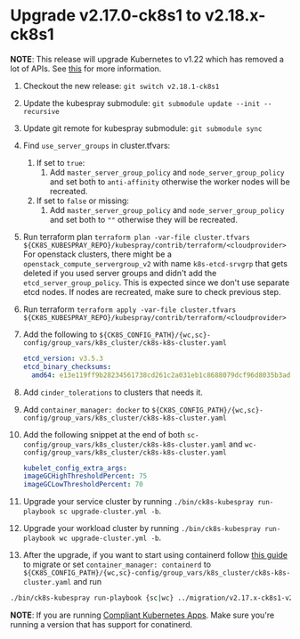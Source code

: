 # Upgrade v2.17.0-ck8s1 to v2.18.x-ck8s1

**NOTE**: This release will upgrade Kubernetes to v1.22 which has removed a lot of APIs. See [this](https://github.com/kubernetes/kubernetes/blob/master/CHANGELOG/CHANGELOG-1.22.md#whats-new-major-themes) for more information.

1. Checkout the new release: `git switch v2.18.1-ck8s1`

1. Update the kubespray submodule: `git submodule update --init --recursive`

1. Update git remote for kubespray submodule: `git submodule sync`

1. Find `use_server_groups` in cluster.tfvars:
    1. If set to `true`:
        1. Add `master_server_group_policy` and `node_server_group_policy` and set both to `anti-affinity` otherwise the worker nodes will be recreated.
    1. If set to `false` or missing:
        1. Add `master_server_group_policy` and `node_server_group_policy` and set both to `""` otherwise they will be recreated.

1. Run terraform plan `terraform plan -var-file cluster.tfvars ${CK8S_KUBESPRAY_REPO}/kubespray/contrib/terraform/<cloudprovider>`
    For openstack clusters, there might be a `openstack_compute_servergroup_v2` with name `k8s-etcd-srvgrp` that gets deleted if you used server groups and didn't add the `etcd_server_group_policy`.
    This is expected since we don't use separate etcd nodes.
    If nodes are recreated, make sure to check previous step.

1. Run terraform `terraform apply -var-file cluster.tfvars ${CK8S_KUBESPRAY_REPO}/kubespray/contrib/terraform/<cloudprovider>`

1. Add the following to `${CK8S_CONFIG_PATH}/{wc,sc}-config/group_vars/k8s_cluster/ck8s-k8s-cluster.yaml`

    ```yaml
    etcd_version: v3.5.3
    etcd_binary_checksums:
      amd64: e13e119ff9b28234561738cd261c2a031eb1c8688079dcf96d8035b3ad19ca58
    ```

1. Add `cinder_tolerations` to clusters that needs it.

1. Add `container_manager: docker` to `${CK8S_CONFIG_PATH}/{wc,sc}-config/group_vars/k8s_cluster/ck8s-k8s-cluster.yaml`

1. Add the following snippet at the end of both `sc-config/group_vars/k8s_cluster/ck8s-k8s-cluster.yaml` and `wc-config/group_vars/k8s_cluster/ck8s-k8s-cluster.yaml`

    ```yaml
    kubelet_config_extra_args:
    imageGCHighThresholdPercent: 75
    imageGCLowThresholdPercent: 70
    ```

1. Upgrade your service cluster by running `./bin/ck8s-kubespray run-playbook sc upgrade-cluster.yml -b`.

1. Upgrade your workload cluster by running `./bin/ck8s-kubespray run-playbook wc upgrade-cluster.yml -b`.

1. After the upgrade, if you want to start using containerd follow [this guide](https://kubespray.io/#/docs/upgrades/migrate_docker2containerd) to migrate or set `container_manager: containerd` to `${CK8S_CONFIG_PATH}/{wc,sc}-config/group_vars/k8s_cluster/ck8s-k8s-cluster.yaml` and run

```bash
./bin/ck8s-kubespray run-playbook {sc|wc} ../migration/v2.17.x-ck8s1-v2.18.x-ck8s1/migrate-to-containerd.yml -b
```

**NOTE**: If you are running [Compliant Kubernetes Apps](https://github.com/elastisys/compliantkubernetes-apps). Make sure you're running a version that has support for conatinerd.
